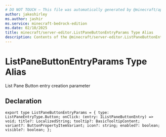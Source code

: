 ```yaml
---
# DO NOT TOUCH — This file was automatically generated by @minecraft/api-docs-generator, to report problems file an issue at https://github.com/Mojang/minecraft-scripting-libraries
author: jakeshirley
ms.author: jashir
ms.service: minecraft-bedrock-edition
ms.date: 02/10/2025
title: minecraft/server-editor.ListPaneButtonEntryParams Type Alias
description: Contents of the @minecraft/server-editor.ListPaneButtonEntryParams type alias.
---
```

# ListPaneButtonEntryParams Type Alias

List Pane Button entry creation parameter

## Declaration
`export type ListPaneButtonEntryParams = {
    type: ListPaneEntryType.Button;
    onClick: (entry: IListPaneButtonEntry) => void;
    title?: LocalizedString;
    tooltip?: BasicTooltipContent;
    variant?: ButtonPropertyItemVariant;
    icon?: string;
    enabled?: boolean;
    visible?: boolean;
};`
